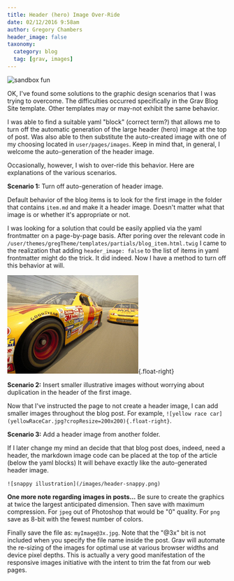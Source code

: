 ```yaml
---
title: Header (hero) Image Over-Ride
date: 02/12/2016 9:58am
author: Gregory Chambers
header_image: false
taxonomy:
  category: blog
  tag: [grav, images]
---
```


![sandbox fun](/images/playground1200.jpg)

OK, I've found some solutions to the graphic design scenarios that I was trying to overcome. The difficulties occurred specifically in the Grav Blog Site template. Other templates may or may-not exhibit the same behavior.

I was able to find a suitable yaml "block" (correct term?) that allows me to turn off the automatic generation of the large header (hero) image at the top of post. Was also able to then substitute the auto-created image with one of my choosing located in `user/pages/images`. Keep in mind that, in general, I welcome the auto-generation of the header image.

Occasionally, however, I wish to over-ride this behavior. Here are explanations of the various scenarios.

**Scenario 1:**  Turn off auto-generation of header image.

Default behavior of the blog items is to look for the first image in the folder that contains `item.md` and make it a header image. Doesn't matter what that image is or whether it's appropriate or not.

I was looking for a solution that could be easily applied via the yaml frontmatter on a page-by-page basis. After poring over the relevant code in `/user/themes/gregTheme/templates/partials/blog_item.html.twig` I came to the realization that adding `header_image: false` to the list of items in yaml frontmatter might do the trick. It did indeed. Now I have a method to turn off this behavior at will.

![yellow race car](yellowRaceCar.jpg?cropResize=200x200){.float-right}

**Scenario 2:** Insert smaller illustrative images without worrying about duplication in the header of the first image.

Now that I've instructed the page to not create a header image, I can add smaller images throughout the blog post. For example, `![yellow race car](yellowRaceCar.jpg?cropResize=200x200){.float-right}`.

**Scenario 3:** Add a header image from another folder.

If I later change my mind an decide that that blog post does, indeed, need a header, the markdown image code can be placed at the top of the article (below the yaml blocks) It will behave exactly like the auto-generated header image.

```
![snappy illustration](/images/header-snappy.png)
```

**One more note regarding images in posts...**
Be sure to create the graphics at twice the largest anticipated dimension. Then save with maximum compression. For `jpeg` out of Photoshop that would be "0" quality. For `png` save as 8-bit with the fewest number of colors.

Finally save the file as: `myImage@3x.jpg`. Note that the "@3x" bit is not included when you specify the file name inside the post. Grav will automate the re-sizing of the images for optimal use at various browser widths and device pixel depths. This is actually a very good manifestation of the responsive images initiative with the intent to trim the fat from our web pages.
